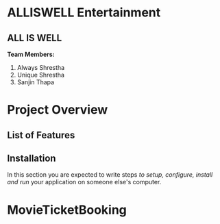 # ALLISWELL Entertainment

## ALL IS WELL

**Team Members:**

1. Always Shrestha
2. Unique Shrestha
3. Sanjin Thapa


# Project Overview

## List of Features

## Installation

In this section you are expected to write steps *to setup, configure, install and run* your application on someone else's computer.


# MovieTicketBooking
